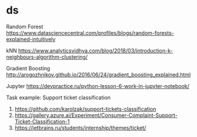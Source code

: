# ds
Random Forest
https://www.datasciencecentral.com/profiles/blogs/random-forests-explained-intuitively

kNN
https://www.analyticsvidhya.com/blog/2018/03/introduction-k-neighbours-algorithm-clustering/

Gradient Boosting
http://arogozhnikov.github.io/2016/06/24/gradient_boosting_explained.html

Jupyter
https://devpractice.ru/python-lesson-6-work-in-jupyter-notebook/

Task example:
Support ticket classification

1. https://github.com/karolzak/support-tickets-classification
2. https://gallery.azure.ai/Experiment/Consumer-Complaint-Support-Ticket-Classification-1
3. https://jetbrains.ru/students/internship/themes/ticket/
